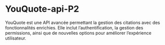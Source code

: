 # YouQuote-api-P2
YouQuote est une API avancée permettant la gestion des citations avec des fonctionnalités enrichies. Elle inclut l’authentification, la gestion des permissions, ainsi que de nouvelles options pour améliorer l’expérience utilisateur.
